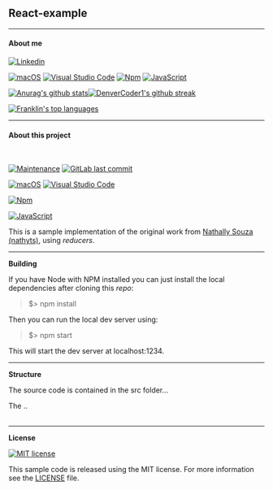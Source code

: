 ## React-example
---
#### **About me**

[![Linkedin](https://i.stack.imgur.com/gVE0j.png)](https://www.linkedin.com/in/franklin-c-siqueira)


[![macOS](https://svgshare.com/i/ZjP.svg)](https://svgshare.com/i/ZjP.svg) [![Visual Studio Code](https://img.shields.io/badge/--007ACC?logo=visual%20studio%20code&logoColor=ffffff)](https://code.visualstudio.com/)  [![Npm](https://badgen.net/badge/icon/npm?icon=npm&label)](https://npmjs.com/)
  [![JavaScript](https://img.shields.io/badge/--F7DF1E?logo=javascript&logoColor=000)](https://www.javascript.com/)



[![Anurag's github stats](https://github-readme-stats.vercel.app/api?username=Franklin-Siqueira&theme=blue-green)](https://github.com/Franklin-Siqueira/github-readme-stats)[![DenverCoder1's github streak](https://github-readme-streak-stats.herokuapp.com/?user=Franklin-Siqueira&theme=blue-green)](https://github.com/DenverCoder1/github-readme-streak-stats)




[![Franklin's top languages](https://github-readme-stats.vercel.app/api/top-langs/?username=Franklin-Siqueira&theme=blue-green)](https://github.com/anuraghazra/github-readme-stats)

---

#### **About this project**
<br/>


[![Maintenance](https://img.shields.io/badge/Maintained%3F-yes-green.svg)](https://github.com/Franklin-Siqueira/Vtex-GA-HC21-ChallengeUpMedal/graphs/commit-activity) [![GitLab last commit](https://badgen.net/github/last-commit/Franklin-Siqueira/Vtex-GA-HC21-ChallengeUpMedal/)](https://github.com/Franklin-Siqueira/Vtex-GA-HC21-ChallengeUpMedal/-/commits)

[![macOS](https://svgshare.com/i/ZjP.svg)](https://svgshare.com/i/ZjP.svg)
[![Visual Studio Code](https://img.shields.io/badge/--007ACC?logo=visual%20studio%20code&logoColor=ffffff)](https://code.visualstudio.com/)

[![Npm](https://badgen.net/badge/icon/npm?icon=npm&label)](https://https://npmjs.com/)

[![JavaScript](https://img.shields.io/badge/--F7DF1E?logo=javascript&logoColor=000)](https://www.javascript.com/)





This is a sample implementation of the original work from [Nathally Souza
(nathyts)](https://github.com/nathyts/api-dioshopping), using *reducers*.

---
**Building**

If you have Node with NPM installed you can just install the local dependencies after cloning this *repo*:

> $> npm install

Then you can run the local dev server using:

> $> npm start

This will start the dev server at localhost:1234.

---
**Structure**

The source code is contained in the src folder...

The ..
<br />
<br />

---
**License**



[![MIT license](https://img.shields.io/badge/License-MIT-blue.svg)](https://github.com/Franklin-Siqueira/dioshopping/blob/main/LICENSE.md)


This sample code is released using the MIT license. For more information see the [LICENSE](https://github.com/Franklin-Siqueira/dioshopping/blob/main/LICENSE.md) file.
 